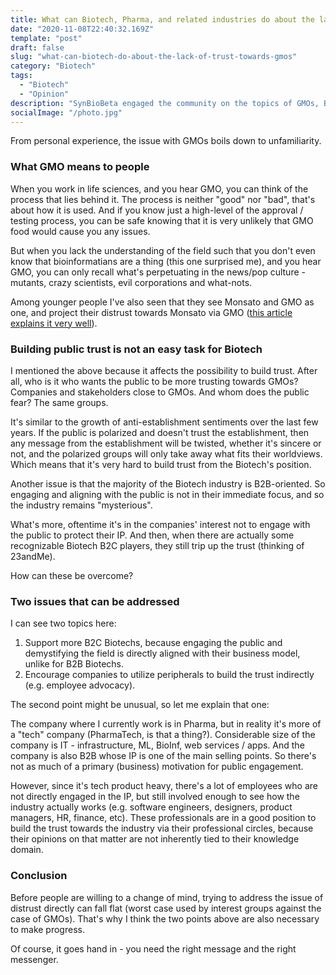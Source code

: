 ```yaml
---
title: What can Biotech, Pharma, and related industries do about the lack of trust towards GMOs?
date: "2020-11-08T22:40:32.169Z"
template: "post"
draft: false
slug: "what-can-biotech-do-about-the-lack-of-trust-towards-gmos"
category: "Biotech"
tags:
  - "Biotech"
  - "Opinion"
description: "SynBioBeta engaged the community on the topics of GMOs, Biotechs, and public trust. Here's my response, arguing that to build trust, more Biotechs should orient B2C, and activate the resources they already have like employee advocacy."
socialImage: "/photo.jpg"
---
```


From personal experience, the issue with GMOs boils down to unfamiliarity.

### What GMO means to people

When you work in life sciences, and you hear GMO, you can think of the process that lies behind it. The process is neither "good" nor "bad", that's about how it is used. And if you know just a high-level of the approval / testing process, you can be safe knowing that it is very unlikely that GMO food would cause you any issues.

But when you lack the understanding of the field such that you don't even know that bioinformatians are a thing (this one surprised me), and you hear GMO, you can only recall what's perpetuating in the news/pop culture - mutants, crazy scientists, evil corporations and what-nots.

Among younger people I've also seen that they see Monsato and GMO as one, and project their distrust towards Monsato via GMO ([this article explains it very well](https://modernfarmer.com/2014/03/monsantos-good-bad-pr-problem/)).

### Building public trust is not an easy task for Biotech

I mentioned the above because it affects the possibility to build trust. After all, who is it who wants the public to be more trusting towards GMOs? Companies and stakeholders close to GMOs. And whom does the public fear? The same groups.

It's similar to the growth of anti-establishment sentiments over the last few years. If the public is polarized and doesn't trust the establishment, then any message from the establishment will be twisted, whether it's sincere or not, and the polarized groups will only take away what fits their worldviews. Which means that it's very hard to build trust from the Biotech's position.

Another issue is that the majority of the Biotech industry is B2B-oriented. So engaging and aligning with the public is not in their immediate focus, and so the industry remains "mysterious".

What's more, oftentime it's in the companies' interest not to engage with the public to protect their IP. And then, when there are actually some recognizable Biotech B2C players, they still trip up the trust (thinking of 23andMe).

How can these be overcome?

### Two issues that can be addressed

I can see two topics here:

1. Support more B2C Biotechs, because engaging the public and demystifying the field is directly aligned with their business model, unlike for B2B Biotechs.
2. Encourage companies to utilize peripherals to build the trust indirectly (e.g. employee advocacy).

The second point might be unusual, so let me explain that one:

The company where I currently work is in Pharma, but in reality it's more of a "tech" company (PharmaTech, is that a thing?). Considerable size of the company is IT - infrastructure, ML, BioInf, web services / apps. And the company is also B2B whose IP is one of the main selling points. So there's not as much of a primary (business) motivation for public engagement.

However, since it's tech product heavy, there's a lot of employees who are not directly engaged in the IP, but still involved enough to see how the industry actually works (e.g. software engineers, designers, product managers, HR, finance, etc). These professionals are in a good position to build the trust towards the industry via their professional circles, because their opinions on that matter are not inherently tied to their knowledge domain.

### Conclusion

Before people are willing to a change of mind, trying to address the issue of distrust directly can fall flat (worst case used by interest groups against the case of GMOs). That's why I think the two points above are also necessary to make progress.

Of course, it goes hand in - you need the right message and the right messenger.
